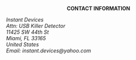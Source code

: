 <p align="center">
    <strong>CONTACT INFORMATION</strong>
</p>
<p><em>
Instant Devices<br>
Attn: USB Killer Detector<br>
11425 SW 44th St<br>
Miami, FL 33165<br>
United States<br>
Email: instant.devices@yahoo.com
</em></p>

